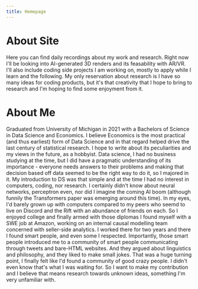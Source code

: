 ```yaml
---
title: Homepage
---
```


# About Site #
Here you can find daily recordings about my work and research. Right now I'll be looking into AI-generated 3D renders and its feasability with AR/VR. I'll also include coding side projects I am working on, mostly to apply while I learn and the following. My only reservation about research is I have so many ideas for coding products, but it's that creativity that I hope to bring to research and I'm hoping to find some enjoyment from it. 

# About Me #
Graduated from University of Michigan in 2021 with a Bachelors of Science in Data Science and Economics. I believe Economics is the most practical (and thus earliest) form of Data Science and in that regard helped drive the last century of statistical research. I hope to write about its peculiarities and my views in the future, as a hobbyist. Data science, I had no business studying at the time, but I did have a pragmatic understanding of its importance - everyone needs answers to their problems and making that decision based off data seemed to be the right way to do it, so I majored in it. My introduction to DS was that simple and at the time I had no interest in computers, coding, nor research. I certainly didn't know about neural networks, perceptron even, nor did I imagine the coming AI boom (although funnily the Transformers paper was emerging around this time). In my eyes, I'd barely grown up with computers compared to my peers who seemd to live on Discord and the Rift with an abundance of friends on each. So I enjoyed college and finally armed with those diplomas I found myself with a SWE job at Amazon, working on an internal causal modelling team concerned with seller-side analytics. I worked there for two years and there I found smart people, and even some I respected. Importantly, those smart people introduced me to a community of smart people communicating through tweets and bare-HTML websites. And they argued about linguistics and philosophy, and they liked to make small jokes. That was a huge turning point, I finally felt like I'd found a community of good crazy people. I didn't even know that's what I was waiting for. So I want to make my contribution and I believe that means research towards unknown ideas, something I'm very unfamiliar with. 
